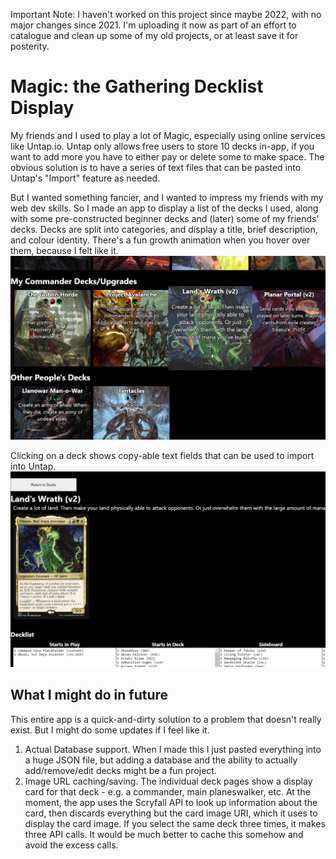 Important Note: I haven't worked on this project since maybe 2022, with no major changes since 2021. I'm uploading it now as part of an effort to catalogue and clean up some of my old projects, or at least save it for posterity. 

# Magic: the Gathering Decklist Display
My friends and I used to play a lot of Magic, especially using online services like Untap.io. Untap only allows free users to store 10 decks in-app, if you want to add more you have to either pay or delete some to make space. The obvious solution is to have a series of text files that can be pasted into Untap's "Import" feature as needed. 

But I wanted something fancier, and I wanted to impress my friends with my web dev skills. So I made an app to display a list of the decks I used, along with some pre-constructed beginner decks and (later) some of my friends' decks. Decks are split into categories, and display a title, brief description, and colour identity. There's a fun growth animation when you hover over them, because I felt like it. 
![Main](docs/screenshots/Main_Display.png)

Clicking on a deck shows copy-able text fields that can be used to import into Untap. 
![Deck](docs/screenshots/Deck_Display.png)

## What I might do in future
This entire app is a quick-and-dirty solution to a problem that doesn't really exist. But I might do some updates if I feel like it. 
1. Actual Database support. When I made this I just pasted everything into a huge JSON file, but adding a database and the ability to actually add/remove/edit decks might be a fun project. 
2. Image URL caching/saving. The individual deck pages show a display card for that deck - e.g. a commander, main planeswalker, etc. At the moment, the app uses the Scryfall API to look up information about the card, then discards everything but the card image URI, which it uses to display the card image. If you select the same deck three times, it makes three API calls. It would be much better to cache this somehow and avoid the excess calls. 
